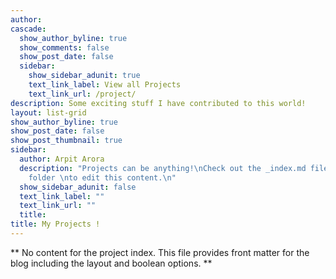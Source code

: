 ```yaml
---
author: 
cascade:
  show_author_byline: true
  show_comments: false
  show_post_date: false
  sidebar:
    show_sidebar_adunit: true
    text_link_label: View all Projects
    text_link_url: /project/
description: Some exciting stuff I have contributed to this world!
layout: list-grid
show_author_byline: true
show_post_date: false
show_post_thumbnail: true
sidebar:
  author: Arpit Arora
  description: "Projects can be anything!\nCheck out the _index.md file in the /project
    folder \nto edit this content.\n"
  show_sidebar_adunit: false
  text_link_label: ""
  text_link_url: ""
  title: 
title: My Projects !
---
```


** No content for the project index. This file provides front matter for the blog including the layout and boolean options. **
